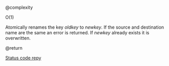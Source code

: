 @complexity

O(1)


Atomically renames the key _oldkey_ to _newkey_. If the source and
destination name are the same an error is returned. If _newkey_
already exists it is overwritten.

@return

[Status code repy][1]



[1]: /p/redis/wiki/ReplyTypes
